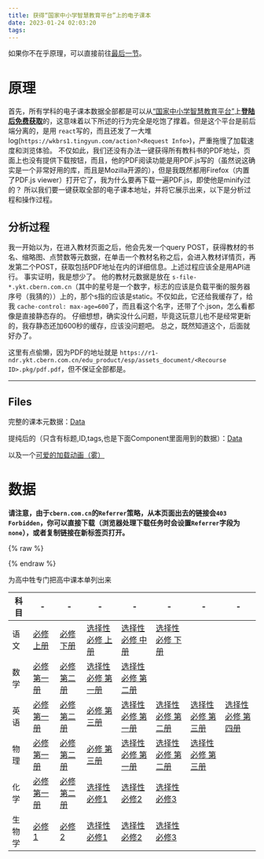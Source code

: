 ```yaml
---
title: 获得“国家中小学智慧教育平台”上的电子课本
date: 2023-01-24 02:03:20
tags:
---
```

如果你不在乎原理，可以直接前往[最后一节](#数据)。

<!-- more -->

# 原理

首先，所有学科的电子课本数据全部都是可以从[“国家中小学智慧教育平台”](https://basic.smartedu.cn/)上[**登陆后免费获取**](https://basic.smartedu.cn/tchMaterial)的，这意味着以下所述的行为完全是吃饱了撑着。但是这个平台是前后端分离的，是用 `react`写的，而且还发了一大堆log(`https://wkbrs1.tingyun.com/action?<Request Info>`)，严重拖慢了加载速度和浏览体验。
不仅如此，我们还没有办法一键获得所有教科书的PDF地址，页面上也没有提供下载按钮，而且，他的PDF阅读功能是用PDF.js写的（虽然说这确实是一个非常好用的库，而且是Mozilla开源的），但是我既然都用Firefox（内置了PDF.js viewer）打开它了，我为什么要再下载一遍PDF.js，即使他是minify过的？
所以我们要一键获取全部的电子课本地址，并将它展示出来，以下是分析过程和操作过程。

## 分析过程

我一开始以为，在进入教材页面之后，他会先发一个query POST，获得教材的书名、缩略图、点赞数等元数据，在单击一个教材名称之后，会进入教材详情页，再发第二个POST，获取包括PDF地址在内的详细信息。上述过程应该全是用API进行。
事实证明，我是想少了。
他的教材元数据是放在 `s-file-*.ykt.cbern.com.cn`（其中的星号是一个数字，标志的应该是负载平衡的服务器序号（我猜的））上的，那个s指的应该是static。不仅如此，它还给我缓存了，给我 `cache-control: max-age=600`了，而且看这个名字，还带了个.json，怎么看都像是直接静态存的。
仔细想想，确实没什么问题，毕竟这玩意儿也不是经常更新的，我存静态还加600秒的缓存，应该没问题吧。
总之，既然知道这个，后面就好办了。

这里有点偷懒，因为PDF的地址就是 `https://r1-ndr.ykt.cbern.com.cn/edu_product/esp/assets_document/<Recourse ID>.pkg/pdf.pdf`，但不保证全部都是。

---

## Files

完整的课本元数据：[Data](/arch/2023-1-textbook-meterials/all_obj.json.gz)

提纯后的（只含有标题,ID,tags,也是下面Component里面用到的数据）：[Data](/arch/2023-1-textbook-meterials/objentry.json)

以及一个[可爱的加载动画（雾）](/arch/2023-1-textbook-meterials/loading.9a8570d0.gif)



# 数据

**请注意，由于`cbern.com.cn`的`Referrer`策略，从本页面出去的链接会`403 Forbidden`，你可以直接下载（浏览器处理下载任务时会设置`Referrer`字段为`none`），或者复制链接在新标签页打开。**

{% raw %}

<div id="Component-Injection-fe3y7j"></div>
<script src="/arch/2023-1-textbook-meterials/5dbwat4-proj.blogc.core.main.1c5801ac71627ceb0f09.js"></script>

{% endraw %}

为高中牲专门把高中课本单列出来

| 科目   | -                                                                                                                                  | -                                                                                                                                  | -                                                                                                                                  | -                                                                                                                                  | -                                                                                                                                  | -                                                                                                                                  | -                                                                                                                                  |
| ------ | ---------------------------------------------------------------------------------------------------------------------------------- | ---------------------------------------------------------------------------------------------------------------------------------- | ---------------------------------------------------------------------------------------------------------------------------------- | ---------------------------------------------------------------------------------------------------------------------------------- | ---------------------------------------------------------------------------------------------------------------------------------- | ---------------------------------------------------------------------------------------------------------------------------------- | ---------------------------------------------------------------------------------------------------------------------------------- |
| 语文   | [必修上册](https://r1-ndr.ykt.cbern.com.cn/edu_product/esp/assets_document/b8e9a3fe-dae7-49c0-86cb-d146f883fd8e.pkg/pdf.pdf)          | [必修下册](https://r1-ndr.ykt.cbern.com.cn/edu_product/esp/assets_document/9085151a-b698-4b28-8c00-2c4aaf0c91ad.pkg/pdf.pdf)          | [选择性必修 上册](https://r1-ndr.ykt.cbern.com.cn/edu_product/esp/assets_document/3b7a3baf-4e1e-4380-b2cc-3bf330d00cc3.pkg/pdf.pdf)   | [选择性必修 中册](https://r1-ndr.ykt.cbern.com.cn/edu_product/esp/assets_document/da694670-f25b-46a0-9c3f-a31f5a2f131a.pkg/pdf.pdf)   | [选择性必修 下册](https://r1-ndr.ykt.cbern.com.cn/edu_product/esp/assets_document/2de54e6d-1f82-4fdc-9f26-c94dfed9c5af.pkg/pdf.pdf)   |                                                                                                                                    |                                                                                                                                    |
| 数学   | [必修 第一册](https://r1-ndr.ykt.cbern.com.cn/edu_product/esp/assets_document/5136d0eb-69b1-43cb-81e2-9f5f52ed06ca.pkg/pdf.pdf)       | [必修 第二册](https://r1-ndr.ykt.cbern.com.cn/edu_product/esp/assets_document/066ef32a-2360-49b1-a862-680b40b0ab2a.pkg/pdf.pdf)       | [选择性必修 第一册](https://r1-ndr.ykt.cbern.com.cn/edu_product/esp/assets_document/55265e13-60fd-4b6e-8eb3-c4ce84dfdbe7.pkg/pdf.pdf) | [选择性必修 第二册](https://r1-ndr.ykt.cbern.com.cn/edu_product/esp/assets_document/833cae74-4d4d-4472-8f56-a99fa306af96.pkg/pdf.pdf) |                                                                                                                                    |                                                                                                                                    |                                                                                                                                    |
| 英语   | [必修 第一册](https://r1-ndr.ykt.cbern.com.cn/edu_product/esp/assets_document/cd1feeb4-b1db-4a44-9694-9d8c35ab02f5.pkg/pdf.pdf)       | [必修 第二册](https://r1-ndr.ykt.cbern.com.cn/edu_product/esp/assets_document/0cbeba0b-b97b-4289-9b4e-f3a96f1e5b85.pkg/pdf.pdf)       | [必修 第三册](https://r1-ndr.ykt.cbern.com.cn/edu_product/esp/assets_document/35590078-42c3-4778-aa6b-5330fe4b8b5c.pkg/pdf.pdf)       | [选择性必修 第一册](https://r1-ndr.ykt.cbern.com.cn/edu_product/esp/assets_document/2c7b457b-b325-4fe5-8a98-777bc9a43a3b.pkg/pdf.pdf) | [选择性必修 第二册](https://r1-ndr.ykt.cbern.com.cn/edu_product/esp/assets_document/f5cf58a2-7084-4961-9b85-188262aee41b.pkg/pdf.pdf) | [选择性必修 第三册](https://r1-ndr.ykt.cbern.com.cn/edu_product/esp/assets_document/d6da38b7-c9c4-49c9-8a30-53339903376a.pkg/pdf.pdf) | [选择性必修 第四册](https://r1-ndr.ykt.cbern.com.cn/edu_product/esp/assets_document/1a758899-7438-4f8b-9c2a-eb19ffb71b11.pkg/pdf.pdf) |
| 物理   | [必修 第一册](https://r1-ndr.ykt.cbern.com.cn/edu_product/esp/assets_document/708256b6-6f06-4d14-89c7-4df16dfe3b81.pkg/pdf.pdf)       | [必修 第二册](https://r1-ndr.ykt.cbern.com.cn/edu_product/esp/assets_document/55baa3cc-156f-4358-8e28-bfa21a864450.pkg/pdf.pdf)       | [必修 第三册](https://r1-ndr.ykt.cbern.com.cn/edu_product/esp/assets_document/dcd8cc6b-5380-4008-a2d0-a061f24d34dd.pkg/pdf.pdf)       | [选择性必修 第一册](https://r1-ndr.ykt.cbern.com.cn/edu_product/esp/assets_document/346c3c04-1663-472c-849e-ff876dcf293f.pkg/pdf.pdf) | [选择性必修 第二册](https://r1-ndr.ykt.cbern.com.cn/edu_product/esp/assets_document/2ee7d7fa-1920-4d37-a179-91d5fd59b8c1.pkg/pdf.pdf) | [选择性必修 第三册](https://r1-ndr.ykt.cbern.com.cn/edu_product/esp/assets_document/2109c25c-2e52-4da3-8ab3-18cbe632ec11.pkg/pdf.pdf) |                                                                                                                                    |
| 化学   | [必修 第一册](https://r1-ndr.ykt.cbern.com.cn/edu_product/esp/assets_document/5cd19072-e40d-4a73-8580-7b7ada5d4005.pkg/pdf.pdf) | [必修 第二册](https://r1-ndr.ykt.cbern.com.cn/edu_product/esp/assets_document/07f7d663-a867-4eb6-ad39-03b55dbd4a65.pkg/pdf.pdf) | [选择性必修1](https://r1-ndr.ykt.cbern.com.cn/edu_product/esp/assets_document/3502fe81-b23e-4f68-aa3d-7921e7932ec9.pkg/pdf.pdf) | [选择性必修2](https://r1-ndr.ykt.cbern.com.cn/edu_product/esp/assets_document/b82cefe7-d631-4bde-baf9-352ca033cba4.pkg/pdf.pdf) | [选择性必修3](https://r1-ndr.ykt.cbern.com.cn/edu_product/esp/assets_document/c561d8ee-7c06-4cb1-9a4d-e34036f02d53.pkg/pdf.pdf) |                                                                                                                                    |                                                                                                                                    |
| 生物学 | [必修1](https://r1-ndr.ykt.cbern.com.cn/edu_product/esp/assets_document/9d522562-b529-446c-9b5b-084812beee6e.pkg/pdf.pdf) | [必修2](https://r1-ndr.ykt.cbern.com.cn/edu_product/esp/assets_document/f89f0368-11c8-4a21-a767-a9102c9ce872.pkg/pdf.pdf) | [选择性必修1](https://r1-ndr.ykt.cbern.com.cn/edu_product/esp/assets_document/ec6ab12c-0b06-43a5-bf62-ee90b619f607.pkg/pdf.pdf) | [选择性必修2](https://r1-ndr.ykt.cbern.com.cn/edu_product/esp/assets_document/825baab7-f0ea-4a90-9b4a-513f338e2484.pkg/pdf.pdf) | [选择性必修3](https://r1-ndr.ykt.cbern.com.cn/edu_product/esp/assets_document/d12ff6b6-b6cd-444a-9749-4642aa350482.pkg/pdf.pdf) |                                                                                                                                    |                                                                                                                                    |

